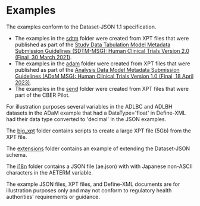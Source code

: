 # Examples

The examples conform to the Dataset-JSON 1.1 specification.

- The examples in the [sdtm](https://github.com/cdisc-org/DataExchange-DatasetJson/tree/publish_v11/examples/sdtm) folder were created from XPT files that were published as part of the [Study Data Tabulation Model Metadata Submission Guidelines (SDTM-MSG): Human Clinical Trials Version 2.0 (Final, 30 March 2021)](https://www.cdisc.org/standards/foundational/sdtm/sdtm-metadata-submission-guidelines-v2-0).
- The examples in the [adam](https://github.com/cdisc-org/DataExchange-DatasetJson/tree/publish_v11/examples/adam) folder were created from XPT files that were published as part of the [Analysis Data Model Metadata Submission Guidelines (ADaM MSG): Human Clinical Trials Version 1.0 (Final, 18 April 2023)](https://www.cdisc.org/standards/foundational/adam/adam-metadata-submission-guidelines-v1-0).
- The examples in the [send](https://github.com/cdisc-org/DataExchange-DatasetJson/tree/publish_v11/examples/send) folder were created from XPT files that were part of the CBER Pilot.

For illustration purposes several variables in the ADLBC and ADLBH datasets in the ADaM example that had a DataType='float' in Define-XML had their data type converted to 'decimal' in the JSON examples.

The [big_xpt](https://github.com/cdisc-org/DataExchange-DatasetJson/tree/publish_v11/examples/big_xpt) folder contains scripts to create a large XPT file (5Gb) from the XPT file.

The [extensions](https://github.com/cdisc-org/DataExchange-DatasetJson/tree/publish_v11/examples/extensions) folder contains an example of extending the Dataset-JSON schema.

The [i18n](https://github.com/cdisc-org/DataExchange-DatasetJson/tree/publish_v11/examples/i18n) folder contains a JSON file (ae.json) with with Japanese non-ASCII characters in the AETERM variable.

The example JSON files, XPT files, and Define-XML documents are for illustration purposes only and may not conform to regulatory health authorities' requirements or guidance.
